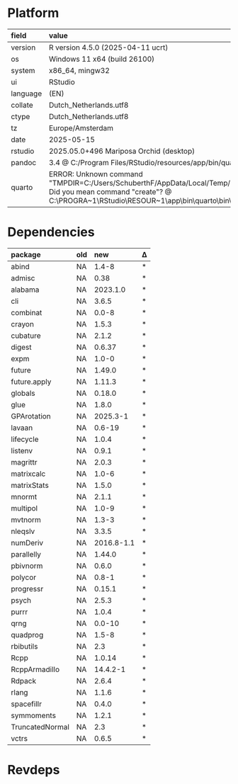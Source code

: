 # Platform

|field    |value                                                                                                                                                                                           |
|:--------|:-----------------------------------------------------------------------------------------------------------------------------------------------------------------------------------------------|
|version  |R version 4.5.0 (2025-04-11 ucrt)                                                                                                                                                               |
|os       |Windows 11 x64 (build 26100)                                                                                                                                                                    |
|system   |x86_64, mingw32                                                                                                                                                                                 |
|ui       |RStudio                                                                                                                                                                                         |
|language |(EN)                                                                                                                                                                                            |
|collate  |Dutch_Netherlands.utf8                                                                                                                                                                          |
|ctype    |Dutch_Netherlands.utf8                                                                                                                                                                          |
|tz       |Europe/Amsterdam                                                                                                                                                                                |
|date     |2025-05-15                                                                                                                                                                                      |
|rstudio  |2025.05.0+496 Mariposa Orchid (desktop)                                                                                                                                                         |
|pandoc   |3.4 @ C:/Program Files/RStudio/resources/app/bin/quarto/bin/tools/ (via rmarkdown)                                                                                                              |
|quarto   |ERROR: Unknown command "TMPDIR=C:/Users/SchuberthF/AppData/Local/Temp/RtmpqKeSIH/file92387dec481f". Did you mean command "create"? @ C:\PROGRA~1\RStudio\RESOUR~1\app\bin\quarto\bin\quarto.exe |

# Dependencies

|package         |old |new        |Δ  |
|:---------------|:---|:----------|:--|
|abind           |NA  |1.4-8      |*  |
|admisc          |NA  |0.38       |*  |
|alabama         |NA  |2023.1.0   |*  |
|cli             |NA  |3.6.5      |*  |
|combinat        |NA  |0.0-8      |*  |
|crayon          |NA  |1.5.3      |*  |
|cubature        |NA  |2.1.2      |*  |
|digest          |NA  |0.6.37     |*  |
|expm            |NA  |1.0-0      |*  |
|future          |NA  |1.49.0     |*  |
|future.apply    |NA  |1.11.3     |*  |
|globals         |NA  |0.18.0     |*  |
|glue            |NA  |1.8.0      |*  |
|GPArotation     |NA  |2025.3-1   |*  |
|lavaan          |NA  |0.6-19     |*  |
|lifecycle       |NA  |1.0.4      |*  |
|listenv         |NA  |0.9.1      |*  |
|magrittr        |NA  |2.0.3      |*  |
|matrixcalc      |NA  |1.0-6      |*  |
|matrixStats     |NA  |1.5.0      |*  |
|mnormt          |NA  |2.1.1      |*  |
|multipol        |NA  |1.0-9      |*  |
|mvtnorm         |NA  |1.3-3      |*  |
|nleqslv         |NA  |3.3.5      |*  |
|numDeriv        |NA  |2016.8-1.1 |*  |
|parallelly      |NA  |1.44.0     |*  |
|pbivnorm        |NA  |0.6.0      |*  |
|polycor         |NA  |0.8-1      |*  |
|progressr       |NA  |0.15.1     |*  |
|psych           |NA  |2.5.3      |*  |
|purrr           |NA  |1.0.4      |*  |
|qrng            |NA  |0.0-10     |*  |
|quadprog        |NA  |1.5-8      |*  |
|rbibutils       |NA  |2.3        |*  |
|Rcpp            |NA  |1.0.14     |*  |
|RcppArmadillo   |NA  |14.4.2-1   |*  |
|Rdpack          |NA  |2.6.4      |*  |
|rlang           |NA  |1.1.6      |*  |
|spacefillr      |NA  |0.4.0      |*  |
|symmoments      |NA  |1.2.1      |*  |
|TruncatedNormal |NA  |2.3        |*  |
|vctrs           |NA  |0.6.5      |*  |

# Revdeps

